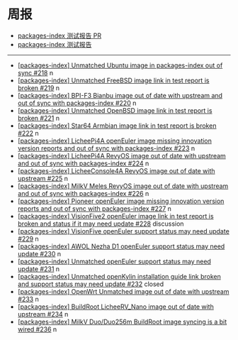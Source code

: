 # 周报

- [packages-index 测试报告 PR](https://gitee.com/weilinfox/ruyisdk-test/pulls/4)
- [packages-index 测试报告](https://gist.github.com/Cyl18-Bot/d09317f98200820fb64ea28f4c22ded3)

---

+ [[packages-index] Unmatched Ubuntu image in packages-index out of sync #218](https://github.com/ruyisdk/support-matrix/issues/218) n
+ [[packages-index] Unmatched FreeBSD image link in test report is broken #219](https://github.com/ruyisdk/support-matrix/issues/219) n
+ [[packages-index] BPI-F3 Bianbu image out of date with upstream and out of sync with packages-index #220](https://github.com/ruyisdk/support-matrix/issues/220) n
+ [[packages-index] Unmatched OpenBSD image link in test report is broken #221](https://github.com/ruyisdk/support-matrix/issues/221) n
+ [[packages-index] Star64 Armbian image link in test report is broken #222](https://github.com/ruyisdk/support-matrix/issues/222) n
+ [[packages-index] LicheePi4A openEuler image missing innovation version reports and out of sync with packages-index #223](https://github.com/ruyisdk/support-matrix/issues/223) n
+ [[packages-index] LicheePi4A RevyOS image out of date with upstream and out of sync with packages-index #224](https://github.com/ruyisdk/support-matrix/issues/224) n
+ [[packages-index] LicheeConsole4A RevyOS image out of date with upstream #225](https://github.com/ruyisdk/support-matrix/issues/225) n
+ [[packages-index] MilkV Meles RevyOS image out of date with upstream and out of sync with packages-index #226](https://github.com/ruyisdk/support-matrix/issues/226) n
+ [[packages-index] Pioneer openEuler image missing innovation version reports and out of sync with packages-index #227](https://github.com/ruyisdk/support-matrix/issues/227) n
+ [[packages-index] VisionFive2 openEuler image link in test report is broken and status if it may need update #228](https://github.com/ruyisdk/support-matrix/issues/228) discussion
+ [[packages-index] VisionFive openEuler support status may need update #229](https://github.com/ruyisdk/support-matrix/issues/229) n
+ [[packages-index] AWOL Nezha D1 openEuler support status may need update #230](https://github.com/ruyisdk/support-matrix/issues/230) n
+ [[packages-index] Unmatched openEuler support status may need update #231](https://github.com/ruyisdk/support-matrix/issues/231) n
+ [[packages-index] Unmatched openKylin installation guide link broken and support status may need update #232](https://github.com/ruyisdk/support-matrix/issues/232) closed
+ [[packages-index] OpenWrt Unmatched image out of date with upstream #233](https://github.com/ruyisdk/support-matrix/issues/233) n
+ [[packages-index] BuildRoot LicheeRV_Nano image out of date with upstream #234](https://github.com/ruyisdk/support-matrix/issues/234) n
+ [[packages-index] MilkV Duo/Duo256m BuildRoot image syncing is a bit wired #236](https://github.com/ruyisdk/support-matrix/issues/236) n
